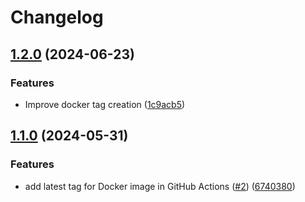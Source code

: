 # Changelog

## [1.2.0](https://github.com/arturniemczyk/vlt/compare/1.1.0...1.2.0) (2024-06-23)


### Features

* Improve docker tag creation ([1c9acb5](https://github.com/arturniemczyk/vlt/commit/1c9acb5dd824fb9cd0b5b8112f3b87c2d549bdf7))

## [1.1.0](https://github.com/arturniemczyk/vlt/compare/v1.0.2...1.1.0) (2024-05-31)


### Features

* add latest tag for Docker image in GitHub Actions ([#2](https://github.com/arturniemczyk/vlt/issues/2)) ([6740380](https://github.com/arturniemczyk/vlt/commit/674038093c5d645ddcd823a86fa5386949a61a8c))

